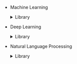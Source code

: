 - Machine Learning
    <details>
    <summary>Library</summary>
  
    - [Voilà](https://github.com/voila-dashboards/voila)
    - [TPOT](https://github.com/EpistasisLab/tpot)
    </details>
    
- Deep Learning
    <details>
    <summary>Library</summary>
  
    - [Plot Neural Net](https://github.com/HarisIqbal88/PlotNeuralNet)
    - [Deep Graph Library (DGL)](https://github.com/dmlc/dgl)
    - [GAN Lab](https://github.com/poloclub/ganlab)
    - [Captum](https://github.com/pytorch/captum)
    - [PySyft](https://github.com/OpenMined/PySyft)
    - [Thinc](https://github.com/explosion/thinc)
    </details>
    
- Natural Language Processing
    <details>
    <summary>Library</summary>
  
    - [HanLP](https://github.com/hankcs/HanLP)
    - [embedding-as-service](https://github.com/amansrivastava17/embedding-as-service)
    - [inltk](https://github.com/goru001/inltk)
    - [pySBD](https://github.com/nipunsadvilkar/pySBD)
    - [FARM](https://github.com/deepset-ai/FARM)
    </details>
